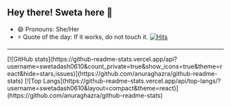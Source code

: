 ## Hey there! Sweta here :purple_heart:

- 😄 Pronouns: She/Her
- ⚡ Quote of the day: If it works, do not touch it.
[![Hits](https://hits.seeyoufarm.com/api/count/incr/badge.svg?url=https%3A%2F%2Fgithub.com%2Fswetadash0610%2Fhit-counter&count_bg=%230CDD8D&title_bg=%2356136F&icon=&icon_color=%23E7E7E7&title=visitors&edge_flat=false)](https://hits.seeyoufarm.com)
<hr>
[![GitHub stats](https://github-readme-stats.vercel.app/api?username=swetadash0610&count_private=true&show_icons=true&theme=react&hide=stars,issues)](https://github.com/anuraghazra/github-readme-stats) 
[![Top Langs](https://github-readme-stats.vercel.app/api/top-langs/?username=swetadash0610&layout=compact&theme=react)](https://github.com/anuraghazra/github-readme-stats)



